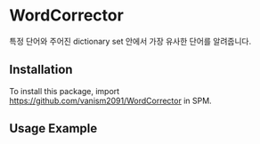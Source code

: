 # WordCorrector

특정 단어와 주어진 dictionary set 안에서 가장 유사한 단어를 알려줍니다.

## Installation 
To install this package, import https://github.com/vanism2091/WordCorrector in SPM.

## Usage Example

